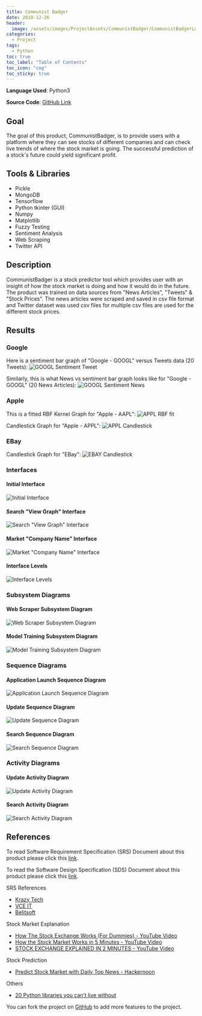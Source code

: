 ```yaml
---
title: Communist Badger
date: 2018-12-26
header:
  image: /assets/images/ProjectAssets/CommunistBadger/CommunistBadgerLogo.png
categories:
  - Project
tags:
  - Python
toc: true
toc_label: "Table of Contents"
toc_icon: "cog"
toc_sticky: true
---
```


**Language Used**: Python3

**Source Code**: [GitHub Link](https://github.com/kjanjua26/CommunistBadger)

## Goal
The goal of this product, CommunistBadger, is to provide users with a platform where they can see stocks of different companies and can check live trends of where the stock market is going. The successful prediction of a stock's future could yield significant profit.

## Tools & Libraries
- Pickle
- MongoDB
- Tensorflow
- Python tkinter (GUI)
- Numpy
- Matplotlib
- Fuzzy Testing
- Sentiment Analysis
- Web Scraping
- Twitter API

## Description
CommunistBadger is a stock predictor tool which provides user with an insight of how the stock market is doing and how it would do in the future. The product was trained on data sources from "News Articles", "Tweets" & "Stock Prices". The news articles were scraped and saved in csv file format and Twitter dataset was used csv files for multiple csv files are used for the different stock prices.

## Results
### Google
Here is a sentiment bar graph of "Google - GOOGL" versus Tweets data (20 Tweets):
![GOOGL Sentiment Tweet](/assets/images/ProjectAssets/CommunistBadger/sentiment_results_tweets_Google.png)

Similarly, this is what News vs sentiment bar graph looks like for "Google - GOOGL" (20 News Articles):
![GOOGL Sentiment News](/assets/images/ProjectAssets/CommunistBadger/sentiment_results_news_Google.png)

### Apple
This is a fitted RBF Kernel Graph for "Apple - AAPL":
![APPL RBF fit](/assets/images/ProjectAssets/CommunistBadger/Apple_stock_rbf.png)

Candlestick Graph for "Apple - APPL":
![APPL Candlestick](/assets/images/ProjectAssets/CommunistBadger/candlestick_aapl.png)

### EBay
Candlestick Graph for "EBay":
![EBAY Candlestick](/assets/images/ProjectAssets/CommunistBadger/stock_prediction_EBAY.png)

### Interfaces
#### Initial Interface
![Initial Interface](/assets/images/ProjectAssets/CommunistBadger/InitialInterface.png)

#### Search "View Graph" Interface
![Search "View Graph" Interface](/assets/images/ProjectAssets/CommunistBadger/SearchViewGraphInterface.png)

#### Market "Company Name" Interface
![Market "Company Name" Interface](/assets/images/ProjectAssets/CommunistBadger/MarketCompanyNameInterface.png)

#### Interface Levels
![Interface Levels](/assets/images/ProjectAssets/CommunistBadger/InterfaceLevels.png)

### Subsystem Diagrams
#### Web Scraper Subsystem Diagram
![Web Scraper Subsystem Diagram](/assets/images/ProjectAssets/CommunistBadger/WebscraperSubsystemDiagram.png)

#### Model Training Subsystem Diagram
![Model Training Subsystem Diagram](/assets/images/ProjectAssets/CommunistBadger/ModelTrainingSubsystemDiagram.png)

### Sequence Diagrams
#### Application Launch Sequence Diagram
![Application Launch Sequence Diagram](/assets/images/ProjectAssets/CommunistBadger/InitialSequenceDiagram.png)

#### Update Sequence Diagram
![Update Sequence Diagram](/assets/images/ProjectAssets/CommunistBadger/UpdateSequenceDiagram.png)

#### Search Sequence Diagram
![Search Sequence Diagram](/assets/images/ProjectAssets/CommunistBadger/SearchSequenceDiagram.png)

### Activity Diagrams
#### Update Activity Diagram
![Update Activity Diagram](/assets/images/ProjectAssets/CommunistBadger/UpdateActivityDiagram.png)

#### Search Activity Diagram
![Search Activity Diagram](/assets/images/ProjectAssets/CommunistBadger/SearchActivityDiagram.png)

## References
To read Software Requirement Specification (SRS) Document about this product please click this [link](https://github.com/kjanjua26/CommunistBadger/blob/master/Documentation/Project%20Deliverable%201.pdf).

To read the Software Design Specification (SDS) Document about this product please click this [link](https://github.com/kjanjua26/CommunistBadger/blob/master/Documentation/Project%20Deliverable%202-SDS.pdf).

SRS References
- [Krazy Tech](https://krazytech.com/projects/sample-software-requirements-specificationsrs-report-airline-database)
- [VCE IT](http://www.vceit.com/p/SRS-sample.htm)
- [Belitsoft](https://belitsoft.com/custom-application-development-services/software-requirements-specification-document-example-international-standard)

Stock Market Explanation
- [How The Stock Exchange Works (For Dummies) - YouTube Video](https://www.youtube.com/watch?v=F3QpgXBtDeo)
- [How the Stock Market Works in 5 Minutes - YouTube Video](https://www.youtube.com/watch?v=_-dD416-cqw)
- [STOCK EXCHANGE EXPLAINED IN 2 MINUTES - YouTube Video](https://www.youtube.com/watch?v=l3t406oTmss)

Stock Prediction
- [Predict Stock Market with Daily Top News - Hackernoon](https://hackernoon.com/predict-stock-market-with-daily-top-news-8c8db25bef8d)

Others
- [20 Python libraries you can’t live without](https://yasoob.me/2013/07/30/20-python-libraries-you-cant-live-without/)

You can fork the project on [GitHub](https://github.com/ShahzaibWaseem/Project-DSA) to add more features to the project.
